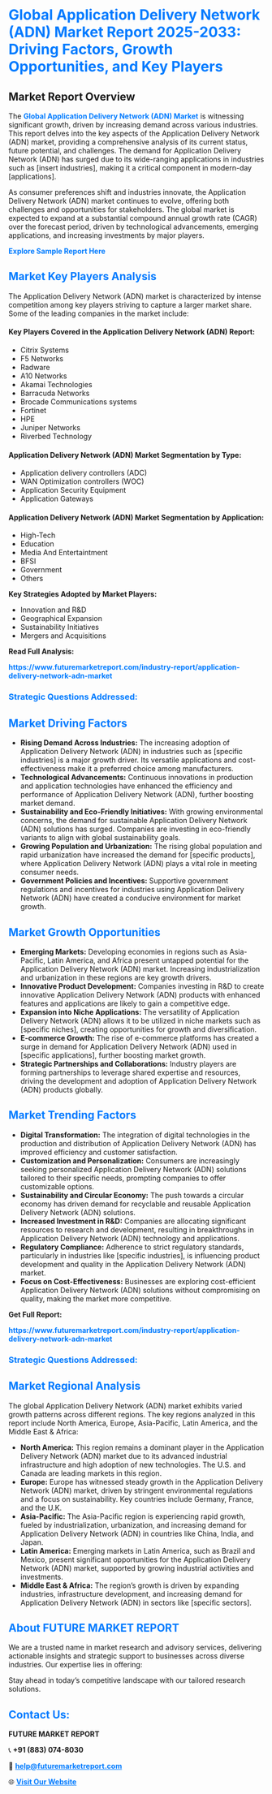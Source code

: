 <h1 style="color: #007BFF;">Global Application Delivery Network (ADN) Market Report 2025-2033: Driving Factors, Growth Opportunities, and Key Players</h1>

<section id="overview">
<h2>Market Report Overview</h2>
<p>The <a href="https://www.futuremarketreport.com/industry-report/application-delivery-network-adn-market" style="color: #007BFF; text-decoration: none;"><strong>Global Application Delivery Network (ADN) Market</strong></a> is witnessing significant growth, driven by increasing demand across various industries. This report delves into the key aspects of the Application Delivery Network (ADN) market, providing a comprehensive analysis of its current status, future potential, and challenges. The demand for Application Delivery Network (ADN) has surged due to its wide-ranging applications in industries such as [insert industries], making it a critical component in modern-day [applications].</p>
<p>As consumer preferences shift and industries innovate, the Application Delivery Network (ADN) market continues to evolve, offering both challenges and opportunities for stakeholders. The global market is expected to expand at a substantial compound annual growth rate (CAGR) over the forecast period, driven by technological advancements, emerging applications, and increasing investments by major players.</p>
</section>

<section id="overview">
<p><a href="https://www.futuremarketreport.com/request-sample/reportId=45393" style="color: #007BFF; text-decoration: none;"><strong>Explore Sample Report Here</strong></a></p>
</section>

<section id="key-players">
<h2 style="color: #007BFF;">Market Key Players Analysis</h2>
<p>The Application Delivery Network (ADN) market is characterized by intense competition among key players striving to capture a larger market share. Some of the leading companies in the market include:</p>
<h4>Key Players Covered in the Application Delivery Network (ADN) Report:</h4>
<ul><li>Citrix Systems</li><li>F5 Networks</li><li>Radware</li><li>A10 Networks</li><li>Akamai Technologies</li><li>Barracuda Networks</li><li>Brocade Communications systems</li><li>Fortinet</li><li>HPE</li><li>Juniper Networks</li><li>Riverbed Technology</li></ul>
<h4>Application Delivery Network (ADN) Market Segmentation by Type:</h4>
<ul><li>Application delivery controllers (ADC)</li><li>WAN Optimization controllers (WOC)</li><li>Application Security Equipment</li><li>Application Gateways</li></ul>

<h4>Application Delivery Network (ADN) Market Segmentation by Application:</h4>
<ul><li>High-Tech</li><li>Education</li><li>Media And Entertaintment</li><li>BFSI</li><li>Government</li><li>Others</li></ul>
<p><strong>Key Strategies Adopted by Market Players:</strong></p>
<ul>
<li>Innovation and R&D</li>
<li>Geographical Expansion</li>
<li>Sustainability Initiatives</li>
<li>Mergers and Acquisitions</li>
</ul>
</section>

<section>
<p><strong>Read Full Analysis: </strong></p><a href="https://www.futuremarketreport.com/industry-report/application-delivery-network-adn-market" style="color: #007BFF; text-decoration: none;"><strong>https://www.futuremarketreport.com/industry-report/application-delivery-network-adn-market</strong></a>
<h3 style="color: #007BFF;">Strategic Questions Addressed:</h3>
</section>

<section id="driving-factors">
<h2 style="color: #007BFF;">Market Driving Factors</h2>
<ul>
<li><strong>Rising Demand Across Industries:</strong> The increasing adoption of Application Delivery Network (ADN) in industries such as [specific industries] is a major growth driver. Its versatile applications and cost-effectiveness make it a preferred choice among manufacturers.</li>
<li><strong>Technological Advancements:</strong> Continuous innovations in production and application technologies have enhanced the efficiency and performance of Application Delivery Network (ADN), further boosting market demand.</li>
<li><strong>Sustainability and Eco-Friendly Initiatives:</strong> With growing environmental concerns, the demand for sustainable Application Delivery Network (ADN) solutions has surged. Companies are investing in eco-friendly variants to align with global sustainability goals.</li>
<li><strong>Growing Population and Urbanization:</strong> The rising global population and rapid urbanization have increased the demand for [specific products], where Application Delivery Network (ADN) plays a vital role in meeting consumer needs.</li>
<li><strong>Government Policies and Incentives:</strong> Supportive government regulations and incentives for industries using Application Delivery Network (ADN) have created a conducive environment for market growth.</li>
</ul>
</section>

<section id="growth-opportunities">
<h2 style="color: #007BFF;">Market Growth Opportunities</h2>
<ul>
<li><strong>Emerging Markets:</strong> Developing economies in regions such as Asia-Pacific, Latin America, and Africa present untapped potential for the Application Delivery Network (ADN) market. Increasing industrialization and urbanization in these regions are key growth drivers.</li>
<li><strong>Innovative Product Development:</strong> Companies investing in R&D to create innovative Application Delivery Network (ADN) products with enhanced features and applications are likely to gain a competitive edge.</li>
<li><strong>Expansion into Niche Applications:</strong> The versatility of Application Delivery Network (ADN) allows it to be utilized in niche markets such as [specific niches], creating opportunities for growth and diversification.</li>
<li><strong>E-commerce Growth:</strong> The rise of e-commerce platforms has created a surge in demand for Application Delivery Network (ADN) used in [specific applications], further boosting market growth.</li>
<li><strong>Strategic Partnerships and Collaborations:</strong> Industry players are forming partnerships to leverage shared expertise and resources, driving the development and adoption of Application Delivery Network (ADN) products globally.</li>
</ul>
</section>

<section id="trending-factors">
<h2 style="color: #007BFF;">Market Trending Factors</h2>
<ul>
<li><strong>Digital Transformation:</strong> The integration of digital technologies in the production and distribution of Application Delivery Network (ADN) has improved efficiency and customer satisfaction.</li>
<li><strong>Customization and Personalization:</strong> Consumers are increasingly seeking personalized Application Delivery Network (ADN) solutions tailored to their specific needs, prompting companies to offer customizable options.</li>
<li><strong>Sustainability and Circular Economy:</strong> The push towards a circular economy has driven demand for recyclable and reusable Application Delivery Network (ADN) solutions.</li>
<li><strong>Increased Investment in R&D:</strong> Companies are allocating significant resources to research and development, resulting in breakthroughs in Application Delivery Network (ADN) technology and applications.</li>
<li><strong>Regulatory Compliance:</strong> Adherence to strict regulatory standards, particularly in industries like [specific industries], is influencing product development and quality in the Application Delivery Network (ADN) market.</li>
<li><strong>Focus on Cost-Effectiveness:</strong> Businesses are exploring cost-efficient Application Delivery Network (ADN) solutions without compromising on quality, making the market more competitive.</li>
</ul>
</section>

<section>
<p><strong>Get Full Report: </strong></p><a href="https://www.futuremarketreport.com/industry-report/application-delivery-network-adn-market" style="color: #007BFF; text-decoration: none;"><strong>https://www.futuremarketreport.com/industry-report/application-delivery-network-adn-market</strong></a>
<h3 style="color: #007BFF;">Strategic Questions Addressed:</h3>
</section>


<section id="regional-analysis">
<h2 style="color: #007BFF;">Market Regional Analysis</h2>
<p>The global Application Delivery Network (ADN) market exhibits varied growth patterns across different regions. The key regions analyzed in this report include North America, Europe, Asia-Pacific, Latin America, and the Middle East & Africa:</p>
<ul>
<li><strong>North America:</strong> This region remains a dominant player in the Application Delivery Network (ADN) market due to its advanced industrial infrastructure and high adoption of new technologies. The U.S. and Canada are leading markets in this region.</li>
<li><strong>Europe:</strong> Europe has witnessed steady growth in the Application Delivery Network (ADN) market, driven by stringent environmental regulations and a focus on sustainability. Key countries include Germany, France, and the U.K.</li>
<li><strong>Asia-Pacific:</strong> The Asia-Pacific region is experiencing rapid growth, fueled by industrialization, urbanization, and increasing demand for Application Delivery Network (ADN) in countries like China, India, and Japan.</li>
<li><strong>Latin America:</strong> Emerging markets in Latin America, such as Brazil and Mexico, present significant opportunities for the Application Delivery Network (ADN) market, supported by growing industrial activities and investments.</li>
<li><strong>Middle East & Africa:</strong> The region’s growth is driven by expanding industries, infrastructure development, and increasing demand for Application Delivery Network (ADN) in sectors like [specific sectors].</li>
</ul>
</section>

<footer>
<h2 style="color: #007BFF;">About FUTURE MARKET REPORT</h2>
<p>We are a trusted name in market research and advisory services, delivering actionable insights and strategic support to businesses across diverse industries. Our expertise lies in offering:</p>

<p>Stay ahead in today’s competitive landscape with our tailored research solutions.</p>

<h2 style="color: #007BFF;">Contact Us:</h2>
<p><strong>FUTURE MARKET REPORT</strong></p>
<p>📞 <strong>+91 (883) 074-8030</strong></p>
<p>📧 <strong><a href="mailto:help@futuremarketreport.com" style="color: #007BFF;">help@futuremarketreport.com</a></strong></p>
<p>🌐 <strong><a href="https://www.futuremarketreport.com/" style="color: #007BFF;">Visit Our Website</a></strong></p>
</footer>